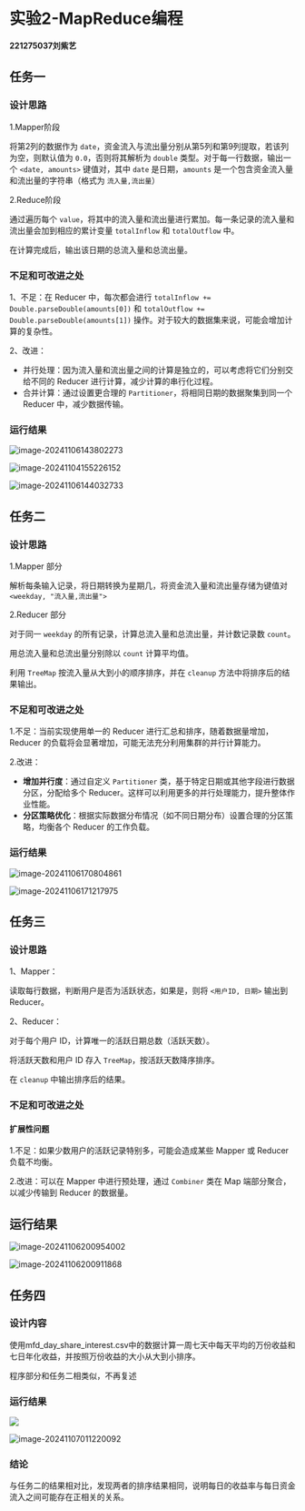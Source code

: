 # 实验2-MapReduce编程

**221275037刘紫艺**

## 任务一

### 设计思路

1.Mapper阶段

将第2列的数据作为 `date`，资金流入与流出量分别从第5列和第9列提取，若该列为空，则默认值为 `0.0`，否则将其解析为 `double` 类型。对于每一行数据，输出一个 `<date, amounts>` 键值对，其中 `date` 是日期，`amounts` 是一个包含资金流入量和流出量的字符串（格式为 `流入量,流出量`）

2.Reduce阶段

通过遍历每个 `value`，将其中的流入量和流出量进行累加。每一条记录的流入量和流出量会加到相应的累计变量 `totalInflow` 和 `totalOutflow` 中。

在计算完成后，输出该日期的总流入量和总流出量。

### **不足和可改进之处**

1、不足：在 Reducer 中，每次都会进行 `totalInflow += Double.parseDouble(amounts[0])` 和 `totalOutflow += Double.parseDouble(amounts[1])` 操作。对于较大的数据集来说，可能会增加计算的复杂性。

2、改进：

- 并行处理：因为流入量和流出量之间的计算是独立的，可以考虑将它们分别交给不同的 Reducer 进行计算，减少计算的串行化过程。
- 合并计算：通过设置更合理的 `Partitioner`，将相同日期的数据聚集到同一个 Reducer 中，减少数据传输。

### 运行结果

![image-20241106143802273](../AppData/Roaming/Typora/typora-user-images/image-20241106143802273.png)

![image-20241104155226152](C:\Users\86152\AppData\Roaming\Typora\typora-user-images\image-20241104155226152.png)

![image-20241106144032733](../AppData/Roaming/Typora/typora-user-images/image-20241106144032733.png)



## 任务二

### 设计思路

1.Mapper 部分

解析每条输入记录，将日期转换为星期几，将资金流入量和流出量存储为键值对 `<weekday, "流入量,流出量">`

2.Reducer 部分

对于同一 `weekday` 的所有记录，计算总流入量和总流出量，并计数记录数 `count`。

用总流入量和总流出量分别除以 `count` 计算平均值。

利用 `TreeMap` 按流入量从大到小的顺序排序，并在 `cleanup` 方法中将排序后的结果输出。

### 不足和可改进之处

1.不足：当前实现使用单一的 Reducer 进行汇总和排序，随着数据量增加，Reducer 的负载将会显著增加，可能无法充分利用集群的并行计算能力。

2.改进：

- **增加并行度**：通过自定义 `Partitioner` 类，基于特定日期或其他字段进行数据分区，分配给多个 Reducer。这样可以利用更多的并行处理能力，提升整体作业性能。
- **分区策略优化**：根据实际数据分布情况（如不同日期分布）设置合理的分区策略，均衡各个 Reducer 的工作负载。

### 运行结果

![image-20241106170804861](../AppData/Roaming/Typora/typora-user-images/image-20241106170804861.png)

![image-20241106171217975](../AppData/Roaming/Typora/typora-user-images/image-20241106171217975.png)



## 任务三

### 设计思路

1、Mapper：

读取每行数据，判断用户是否为活跃状态，如果是，则将 `<用户ID, 日期>` 输出到 Reducer。

2、Reducer：

对于每个用户 ID，计算唯一的活跃日期总数（活跃天数）。

将活跃天数和用户 ID 存入 `TreeMap`，按活跃天数降序排序。

在 `cleanup` 中输出排序后的结果。

### 不足和可改进之处

#### **扩展性问题**

1.不足：如果少数用户的活跃记录特别多，可能会造成某些 Mapper 或 Reducer 负载不均衡。

2.改进：可以在 Mapper 中进行预处理，通过 `Combiner` 类在 Map 端部分聚合，以减少传输到 Reducer 的数据量。

## 运行结果

![image-20241106200954002](../AppData/Roaming/Typora/typora-user-images/image-20241106200954002.png)

![image-20241106200911868](../AppData/Roaming/Typora/typora-user-images/image-20241106200911868.png)



## 任务四

### 设计内容

使用mfd_day_share_interest.csv中的数据计算一周七天中每天平均的万份收益和七日年化收益，并按照万份收益的大小从大到小排序。

程序部分和任务二相类似，不再复述

### 运行结果

![](../AppData/Roaming/Typora/typora-user-images/image-20241107010943482.png)

![image-20241107011220092](../AppData/Roaming/Typora/typora-user-images/image-20241107011220092.png)

### 结论

与任务二的结果相对比，发现两者的排序结果相同，说明每日的收益率与每日资金流入之间可能存在正相关的关系。